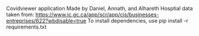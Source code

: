 Covidviewer application
Made by Daniel, Annath, and Alhareth 
Hosptial data taken from: https://www.ic.gc.ca/app/scr/app/cis/businesses-entreprises/622?wbdisable=true
To install dependencies, use pip install -r requirements.txt

